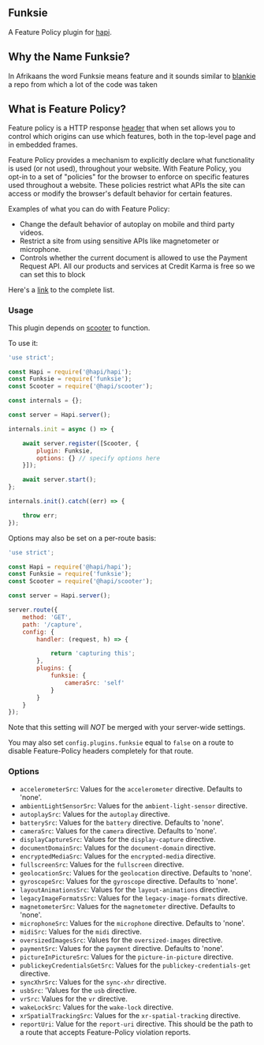 ## Funksie

A Feature Policy plugin for [hapi](https://github.com/hapijs/hapi).

## Why the Name Funksie?

In Afrikaans the word Funksie means feature and it sounds similar to [blankie](https://github.com/nlf/blankie) a repo from which a lot of the code was taken

## What is Feature Policy?

Feature policy is a HTTP response [header](https://developer.mozilla.org/en-US/docs/Web/HTTP/Feature_Policy) that when set allows you to control which origins can use which features, both in the top-level page and in embedded frames.

Feature Policy provides a mechanism to explicitly declare what functionality is used (or not used), throughout your website. With Feature Policy, you opt-in to a set of "policies" for the browser to enforce on specific features used throughout a website. These policies restrict what APIs the site can access or modify the browser's default behavior for certain features.

Examples of what you can do with Feature Policy:

- Change the default behavior of autoplay on mobile and third party videos.
- Restrict a site from using sensitive APIs like magnetometer or microphone.
- Controls whether the current document is allowed to use the Payment Request API. All our products and services at Credit Karma is free so we can set this to block

Here's a [link](https://developer.mozilla.org/en-US/docs/Web/HTTP/Headers/Feature-Policy#Directives) to the complete list.

### Usage

This plugin depends on [scooter](https://github.com/hapijs/scooter) to function.

To use it:

```javascript
'use strict';

const Hapi = require('@hapi/hapi');
const Funksie = require('funksie');
const Scooter = require('@hapi/scooter');

const internals = {};

const server = Hapi.server();

internals.init = async () => {

    await server.register([Scooter, {
        plugin: Funksie,
        options: {} // specify options here
    }]);

    await server.start();
};

internals.init().catch((err) => {

    throw err;
});
```

Options may also be set on a per-route basis:

```javascript
'use strict';

const Hapi = require('@hapi/hapi');
const Funksie = require('funksie');
const Scooter = require('@hapi/scooter');

const server = Hapi.server();

server.route({
    method: 'GET',
    path: '/capture',
    config: {
        handler: (request, h) => {

            return 'capturing this';
        },
        plugins: {
            funksie: {
                cameraSrc: 'self'
            }
        }
    }
});
```

Note that this setting will *NOT* be merged with your server-wide settings.

You may also set `config.plugins.funksie` equal to `false` on a route to disable Feature-Policy headers completely for that route.

### Options

* `accelerometerSrc`: Values for the `accelerometer` directive. Defaults to 'none'.
* `ambientLightSensorSrc`: Values for the `ambient-light-sensor` directive.
* `autoplaySrc`: Values for the `autoplay` directive.
* `batterySrc`: Values for the `battery` directive. Defaults to 'none'.
* `cameraSrc`: Values for the `camera` directive. Defaults to 'none'.
* `displayCaptureSrc`: Values for the `display-capture` directive.
* `documentDomainSrc`: Values for the `document-domain` directive.
* `encryptedMediaSrc`: Values for the `encrypted-media` directive.
* `fullscreenSrc`: Values for the `fullscreen` directive.
* `geolocationSrc`: Values for the `geolocation` directive. Defaults to 'none'.
* `gyroscopeSrc`: Values for the `gyroscope` directive. Defaults to 'none'.
* `layoutAnimationsSrc`: Values for the `layout-animations` directive.
* `legacyImageFormatsSrc`: Values for the `legacy-image-formats` directive.
* `magnetometerSrc`: Values for the `magnetometer` directive. Defaults to 'none'.
* `microphoneSrc`: Values for the `microphone` directive. Defaults to 'none'.
* `midiSrc`: Values for the `midi` directive.
* `oversizedImagesSrc`: Values for the `oversized-images` directive.
* `paymentSrc`: Values for the `payment` directive. Defaults to 'none'.
* `pictureInPictureSrc`: Values for the `picture-in-picture` directive.
* `publickeyCredentialsGetSrc`: Values for the `publickey-credentials-get` directive.
* `syncXhrSrc`: Values for the `sync-xhr` directive.
* `usbSrc`: 'Values for the `usb` directive.
* `vrSrc`: Values for the `vr` directive.
* `wakeLockSrc`: Values for the `wake-lock` directive.
* `xrSpatialTrackingSrc`: Values for the `xr-spatial-tracking` directive.
* `reportUri`: Value for the `report-uri` directive. This should be the path to a route that accepts Feature-Policy violation reports.
